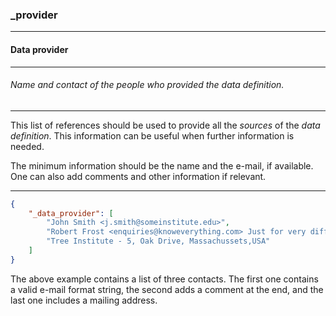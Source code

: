 ### _provider



------
#### Data provider



------
###### Name and contact of the people who provided the data definition.



------
This list of references should be used to provide all the *sources* of the *data definition*. This information can be useful when further information is needed.

The minimum information should be the name and the e-mail, if available. One can also add comments and other information if relevant.



------
```json
{
	"_data_provider": [
		"John Smith <j.smith@someinstitute.edu>",
		"Robert Frost <enquiries@knoweverything.com> Just for very difficult questions.",
		"Tree Institute - 5, Oak Drive, Massachussets,USA"
	]
}
```
The above example contains a list of three contacts. The first one contains a valid e-mail format string, the second adds a comment at the end, and the last one includes a mailing address.